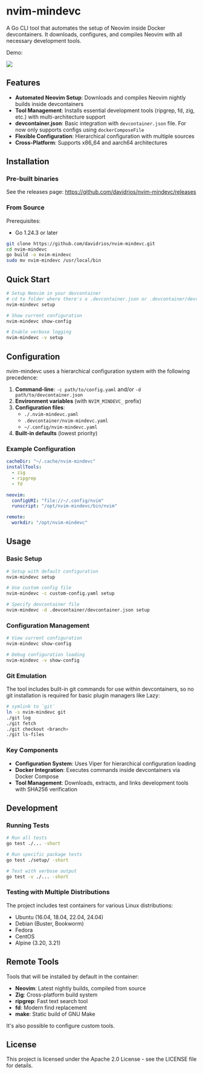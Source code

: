 # nvim-mindevc

A Go CLI tool that automates the setup of Neovim inside Docker devcontainers. It downloads, configures, and compiles Neovim with all necessary development tools.

Demo:

<a href="https://asciinema.org/a/D59B8lyeHu7ryfNMdhor1k22Q" target="_blank"><img src="https://asciinema.org/a/D59B8lyeHu7ryfNMdhor1k22Q.svg" /></a>

## Features

- **Automated Neovim Setup**: Downloads and compiles Neovim nightly builds inside devcontainers
- **Tool Management**: Installs essential development tools (ripgrep, fd, zig, etc.) with multi-architecture support
- **devcontainer.json**: Basic integration with `devcontainer.json` file. For now only supports configs using `dockerComposeFile`
- **Flexible Configuration**: Hierarchical configuration with multiple sources
- **Cross-Platform**: Supports x86_64 and aarch64 architectures


## Installation


### Pre-built binaries

See the releases page: https://github.com/davidrios/nvim-mindevc/releases


### From Source

Prerequisites:

- Go 1.24.3 or later

```bash
git clone https://github.com/davidrios/nvim-mindevc.git
cd nvim-mindevc
go build -o nvim-mindevc
sudo mv nvim-mindevc /usr/local/bin
```

## Quick Start

```bash
# Setup Neovim in your devcontainer
# cd to folder where there's a .devcontainer.json or .devcontainer/devcontainer.json file
nvim-mindevc setup

# Show current configuration
nvim-mindevc show-config

# Enable verbose logging
nvim-mindevc -v setup
```


## Configuration

nvim-mindevc uses a hierarchical configuration system with the following precedence:

1. **Command-line**: `-c path/to/config.yaml` and/or `-d path/to/devcontainer.json`
2. **Environment variables** (with `NVIM_MINDEVC_` prefix)
3. **Configuration files**:
   - `./.nvim-mindevc.yaml`
   - `.devcontainer/nvim-mindevc.yaml`
   - `~/.config/nvim-mindevc.yaml`
4. **Built-in defaults** (lowest priority)

### Example Configuration

```yaml
cacheDir: "~/.cache/nvim-mindevc"
installTools:
  - zig
  - ripgrep
  - fd

neovim:
  configURI: "file://~/.config/nvim"
  runscript: "/opt/nvim-mindevc/bin/nvim"

remote:
  workdir: "/opt/nvim-mindevc"
```

## Usage

### Basic Setup

```bash
# Setup with default configuration
nvim-mindevc setup

# Use custom config file
nvim-mindevc -c custom-config.yaml setup

# Specify devcontainer file
nvim-mindevc -d .devcontainer/devcontainer.json setup
```

### Configuration Management

```bash
# View current configuration
nvim-mindevc show-config

# Debug configuration loading
nvim-mindevc -v show-config
```

### Git Emulation

The tool includes built-in git commands for use within devcontainers, so no git installation is required for basic plugin managers like Lazy:

```bash
# symlink to `git`
ln -s nvim-mindevc git
./git log
./git fetch
./git checkout <branch>
./git ls-files
```


### Key Components

- **Configuration System**: Uses Viper for hierarchical configuration loading
- **Docker Integration**: Executes commands inside devcontainers via Docker Compose
- **Tool Management**: Downloads, extracts, and links development tools with SHA256 verification


## Development

### Running Tests

```bash
# Run all tests
go test ./... -short

# Run specific package tests
go test ./setup/ -short

# Test with verbose output
go test -v ./... -short
```


### Testing with Multiple Distributions

The project includes test containers for various Linux distributions:

- Ubuntu (16.04, 18.04, 22.04, 24.04)
- Debian (Buster, Bookworm)
- Fedora
- CentOS
- Alpine (3.20, 3.21)


## Remote Tools

Tools that will be installed by default in the container:

- **Neovim**: Latest nightly builds, compiled from source
- **Zig**: Cross-platform build system
- **ripgrep**: Fast text search tool
- **fd**: Modern find replacement
- **make**: Static build of GNU Make

It's also possible to configure custom tools.


## License

This project is licensed under the Apache 2.0 License - see the LICENSE file for details.
